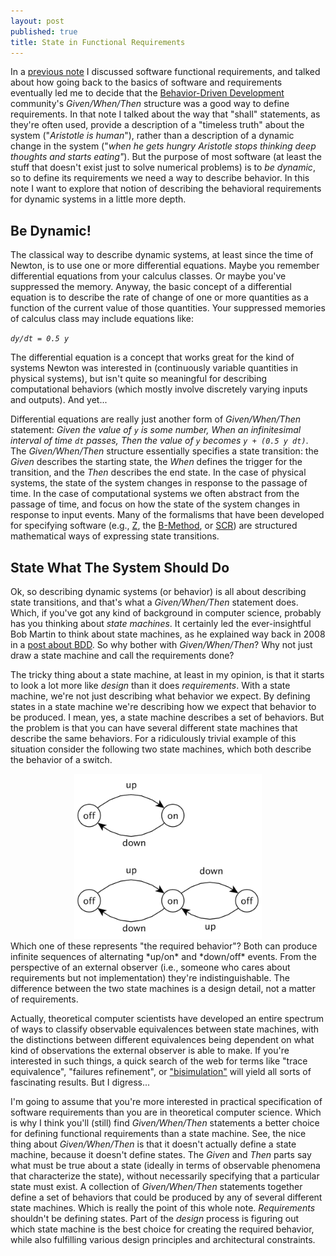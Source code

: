 ```yaml
---
layout: post
published: true
title: State in Functional Requirements
---
```

In a [previous note](http://allanmcinnes.github.io/2016/03/06/writing-software-functional-requirements/) I discussed software functional requirements, and talked about how going back to the basics of software and requirements eventually led me to decide that the [Behavior-Driven Development](http://dannorth.net/introducing-bdd/) community's *Given/When/Then* structure was a good way to define requirements. In that note I talked about the way that "shall" statements, as they're often used, provide a description of a "timeless truth" about the system ("*Aristotle is human*"), rather than a description of a dynamic change in the system ("*when he gets hungry Aristotle stops thinking deep thoughts and starts eating"*). But the purpose of most software (at least the stuff that doesn't exist just to solve numerical problems) is to *be dynamic*, so to define its requirements we need a way to describe behavior. In this note I want to explore that notion of describing the behavioral requirements for dynamic systems in a little more depth.

## Be Dynamic!
The classical way to describe dynamic systems, at least since the time of Newton, is to use one or more differential equations. Maybe you remember differential equations from your calculus classes. Or maybe you've suppressed the memory. Anyway, the basic concept of a differential equation is to describe the rate of change of one or more quantities as a function of the current value of those quantities. Your suppressed memories of calculus class may include equations like:

  *`dy/dt = 0.5 y`*

The differential equation is a concept that works great for the kind of systems Newton was interested in (continuously variable quantities in physical systems), but isn't quite so meaningful for describing computational behaviors (which mostly involve discretely varying inputs and outputs). And yet...

Differential equations are really just another form of *Given/When/Then* statement: *Given the value of `y` is some number, When an infinitesimal interval of time `dt` passes, Then the value of `y` becomes  `y + (0.5 y dt)`*. The *Given/When/Then* structure essentially specifies a state transition: the *Given* describes the starting state, the *When* defines the trigger for the transition, and the *Then* describes the end state. In the case of physical systems, the state of the system changes in response to the passage of time. In the case of computational systems we often abstract from the passage of time, and focus on how the state of the system changes in response to input events. Many of the formalisms that have been developed for specifying software (e.g., [Z](https://en.wikipedia.org/wiki/Z_notation), the [B-Method](https://en.wikipedia.org/wiki/B-Method), or [SCR](https://www.ics.uci.edu/~alspaugh/cls/shr/SCR.html)) are structured mathematical ways of expressing state transitions.

## State What The System Should Do
Ok, so describing dynamic systems (or behavior) is all about describing state transitions, and that's what a *Given/When/Then* statement does. Which, if you've got any kind of background in computer science, probably has you thinking about *state machines*. It certainly led the ever-insightful Bob Martin to think about state machines, as he explained way back in 2008 in a [post about BDD](https://sites.google.com/site/unclebobconsultingllc/the-truth-about-bdd). So why bother with *Given/When/Then*? Why not just draw a state machine and call the requirements done?

The tricky thing about a state machine, at least in my opinion, is that it starts to look a lot more like *design* than it does *requirements*. With a state machine, we're not just describing what behavior we expect. By defining states in a state machine we're describing how we expect that behavior to be produced. I mean, yes, a state machine describes a set of behaviors. But the problem is that you can have several different state machines that describe the same behaviors. For a ridiculously trivial example of this situation consider the following two state machines, which both describe the behavior of a switch.
<center><img src="/images/trace-equivalent.png" width="300" alt="Equivalent state machines"/></center>
Which one of these represents "the required behavior"? Both can produce infinite sequences of alternating *up/on* and *down/off* events. From the perspective of an external observer (i.e., someone who cares about requirements but not implementation) they're indistinguishable. The difference between the two state machines is a design detail, not a matter of requirements.

Actually, theoretical computer scientists have developed an entire spectrum of ways to classify observable equivalences between state machines, with the distinctions between different equivalences being dependent on what kind of observations the external observer is able to make. If you're interested in such things, a quick search of the web for terms like "trace equivalence", "failures refinement", or ["bisimulation"](https://en.wikipedia.org/wiki/Bisimulation) will yield all sorts of fascinating results. But I digress...

I'm going to assume that you're more interested in practical specification of software requirements than you are in theoretical computer science. Which is why I think you'll (still) find *Given/When/Then* statements a better choice for defining functional requirements than a state machine. See, the nice thing about *Given/When/Then* is that it doesn't actually define a state machine, because it doesn't define states. The *Given* and *Then* parts say what must be true about a state (ideally in terms of observable phenomena that characterize the state), without necessarily specifying that a particular state must exist. A collection of *Given/When/Then* statements together define a set of behaviors that could be produced by any of several different state machines. Which is really the point of this whole note. *Requirements* shouldn't be defining states. Part of the *design* process is figuring out which state machine is the best choice for creating the required behavior, while also fulfilling various design principles and architectural constraints.
